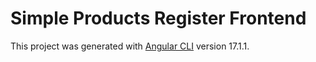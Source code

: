 # Simple Products Register Frontend

This project was generated with [Angular CLI](https://github.com/angular/angular-cli) version 17.1.1.

